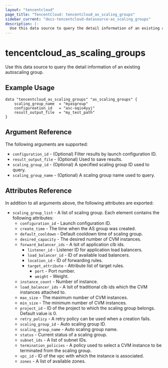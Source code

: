 ```yaml
---
layout: "tencentcloud"
page_title: "TencentCloud: tencentcloud_as_scaling_groups"
sidebar_current: "docs-tencentcloud-datasource-as_scaling_groups"
description: |-
  Use this data source to query the detail information of an existing autoscaling group.
---
```


# tencentcloud_as_scaling_groups

Use this data source to query the detail information of an existing autoscaling group.

## Example Usage

```hcl
data "tencentcloud_as_scaling_groups" "as_scaling_groups" {
    scaling_group_name  = "myasgroup"
    configureation_id   = "asc-oqio4yyj"
    result_output_file  = "my_test_path"
}
```

## Argument Reference

The following arguments are supported:

* `configuration_id` - (Optional) Filter results by launch configuration ID.
* `result_output_file` - (Optional) Used to save results.
* `scaling_group_id` - (Optional) A specified scaling group ID used to query.
* `scaling_group_name` - (Optional) A scaling group name used to query.

## Attributes Reference

In addition to all arguments above, the following attributes are exported:

* `scaling_group_list` - A list of scaling group. Each element contains the following attributes:
  * `configuration_id` - Launch configuration ID.
  * `create_time` - The time when the AS group was created.
  * `default_cooldown` - Default cooldown time of scaling group.
  * `desired_capacity` - The desired number of CVM instances.
  * `forward_balancer_ids` - A lsit of application clb ids.
    * `listener_id` - Listener ID for application load balancers.
    * `load_balancer_id` - ID of available load balancers.
    * `location_id` - ID of forwarding rules.
    * `target_attribute` - Attribute list of target rules.
      * `port` - Port number.
      * `weight` - Weight.
  * `instance_count` - Number of instance.
  * `load_balancer_ids` - A lsit of traditional clb ids which the CVM instances attached to.
  * `max_size` - The maximum number of CVM instances.
  * `min_size` - The minimum number of CVM instances.
  * `project_id` - ID of the project to which the scaling group belongs. Default value is 0.
  * `retry_policy` - A retry policy can be used when a creation fails.
  * `scaling_group_id` - Auto scaling group ID.
  * `scaling_group_name` - Auto scaling group name.
  * `status` - Current status of a scaling group.
  * `subnet_ids` - A list of subnet IDs.
  * `termination_policies` - A policy used to select a CVM instance to be terminated from the scaling group.
  * `vpc_id` - ID of the vpc with which the instance is associated.
  * `zones` - A list of available zones.


